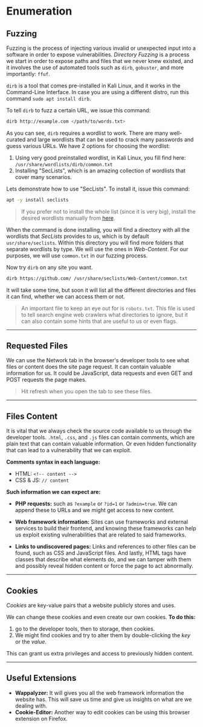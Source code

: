 
# Enumeration

## Fuzzing

Fuzzing is the process of injecting various invalid or unexpected input into a software in order to expose vulnerabilities. *Directory Fuzzing* is a process we start in order to expose paths and files that we never knew existed, and it involves the use of automated tools such as `dirb`, `gobuster`, and more importantly: `ffuf`.

`dirb` is a tool that comes pre-installed in Kali Linux, and it works in the Command-Line Interface. In case you are using a different distro, run this command `sudo apt install dirb`.

To tell `dirb` to fuzz a certain URL, we issue this command:

```bash
dirb http://example.com </path/to/words.txt>
```

As you can see, `dirb` requires a wordlist to work. There are many well-curated and large wordlists that can be used to crack many passwords and guess various URLs. We have 2 options for choosing the wordlist:

1. Using very good preinstalled wordlist, in Kali Linux, you fill find here: `/usr/share/wordlists/dirb/common.txt`
2. Installing "SecLists", which is an amazing collection of wordlists that cover many scenarios.

Lets demonstrate how to use "SecLists". To install it, issue this command:

```bash
apt -y install seclists
```

>If you prefer not to install the whole list (since it is very big), install the desired wordlists manually from [here](https://github.com/danielmiessler/SecLists).

When the command is done installing, you will find a directory with all the wordlists that *SecLists* provides to us, which is by default `usr/share/seclists`. Within this directory you will find more folders that separate wordlists by type. We will use the ones in *Web-Content*. For our purposes, we will use `common.txt` in our fuzzing process.

Now try `dirb` on any site you want.

```bash
dirb https://github.com/ /usr/share/seclists/Web-Content/common.txt
```

It will take some time, but soon it will list all the different directories and files it can find, whether we can access them or not.

> An important file to keep an eye out for is `robots.txt`. This file is used to tell search engine web crawlers what directories to ignore, but it can also contain some hints that are useful to us or even flags.

---

## Requested Files

We can use the Network tab in the browser's developer tools to see what files or content does the site page request. It can contain valuable information for us. It could be JavaScript, data requests and even GET and POST requests the page makes.

> Hit refresh when you open the tab to see these files.

---

## Files Content

It is vital that we always check the source code available to us through the developer tools. `.html`, `.css`, and `.js` files can contain comments, which are plain text that can contain valuable information. Or even hidden functionality that can lead to a vulnerability that we can exploit.

**Comments syntax in each language:**

- HTML: `<!-- content -->`
- CSS & JS: `// content`

**Such information we can expect are:**

- **PHP requests:** such as `?example` or `?id=1` or `?admin=true`. We can append these to URLs and we might get access to new content.

- **Web framework information:** Sites can use frameworks and external services to build their frontend, and knowing these frameworks can help us exploit existing vulnerabilities that are related to said frameworks.

- **Links to undiscovered pages:** Links and references to other files can be found, such as CSS and JavaScript files. And lastly, HTML tags have classes that describe what elements do, and we can tamper with them and possibly reveal hidden content or force the page to act abnormally.

---

## Cookies

*Cookies* are key-value pairs that a website publicly stores and uses.

We can change these cookies and even create our own cookies. **To do this:**

1. go to the developer tools, then to storage, then cookies.
2. We might find cookies and try to alter them by double-clicking the *key* or the *value*.

This can grant us extra privileges and access to previously hidden content.

---

## Useful Extensions

- **Wappalyzer:** It will gives you all the web framework information the website has. This will save us time and give us insights on what are we dealing with.
- **Cookie-Editor:** Another way to edit cookies can be using this browser extension on Firefox.
